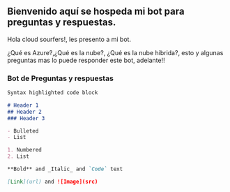 ## Bienvenido aquí se hospeda mi bot para preguntas y respuestas.

Hola cloud sourfers!, les presento a mi bot.

¿Qué es Azure?,¿Qué es la nube?, ¿Qué es la nube hibrida?, esto y algunas preguntas mas lo puede responder este bot, adelante!!

### Bot de Preguntas y respuestas


```markdown
Syntax highlighted code block

# Header 1
## Header 2
### Header 3

- Bulleted
- List

1. Numbered
2. List

**Bold** and _Italic_ and `Code` text

[Link](url) and ![Image](src)
```

